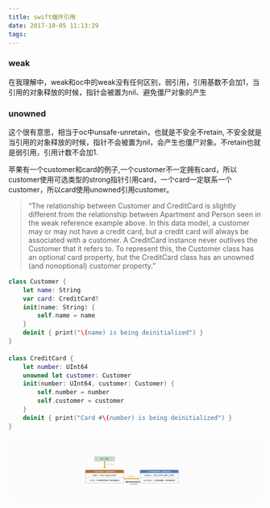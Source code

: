 ```yaml
---
title: swift循环引用
date: 2017-10-05 11:13:29
tags:
---
```


### weak
在我理解中，weak和oc中的weak没有任何区别，弱引用，引用基数不会加1，当引用的对象释放的时候，指针会被置为nil、避免僵尸对象的产生
### unowned
这个很有意思，相当于oc中unsafe-unretain，也就是不安全不retain, 不安全就是当引用的对象释放的时候，指针不会被置为nil，会产生也僵尸对象。不retain也就是弱引用，引用计数不会加1.

苹果有一个customer和card的例子,一个customer不一定拥有card，所以customer使用可选类型的strong指针引用card，一个card一定联系一个customer，所以card使用unowned引用customer。
> “The relationship between Customer and CreditCard is slightly different from the relationship between Apartment and Person seen in the weak reference example above. In this data model, a customer may or may not have a credit card, but a credit card will always be associated with a customer. A CreditCard instance never outlives the Customer that it refers to. To represent this, the Customer class has an optional card property, but the CreditCard class has an unowned (and nonoptional) customer property.”

``` swift
class Customer {
    let name: String
    var card: CreditCard?
    init(name: String) {
        self.name = name
    }
    deinit { print("\(name) is being deinitialized") }
}
 
class CreditCard {
    let number: UInt64
    unowned let customer: Customer
    init(number: UInt64, customer: Customer) {
        self.number = number
        self.customer = customer
    }
    deinit { print("Card #\(number) is being deinitialized") }
}

```

![](swift循环引用/swiftUnown.png)

